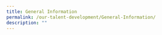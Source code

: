```yaml
---
title: General Information
permalink: /our-talent-development/General-Information/
description: ""
---
```

